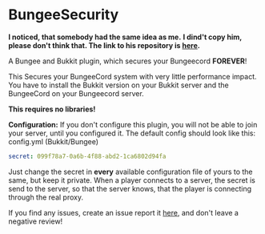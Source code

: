 # BungeeSecurity

**I noticed, that somebody had the same idea as me.**
**I dind't copy him, please don't think that. The link to his repository is [here](https://github.com/lucko/BungeeGuard).**

A Bungee and Bukkit plugin, which secures your Bungeecord **FOREVER**!

This Secures your BungeeCord system with very little performance impact.
You have to install the Bukkit version on your Bukkit server and the BungeeCord on your Bungeecord server.

**This requires no libraries!**

**Configuration:**
If you don't configure this plugin, you will not
be able to join your server, until you configured it.
The default config should look like this:
config.yml (Bukkit/Bungee)
```YAML
secret: 099f78a7-0a6b-4f88-abd2-1ca6802d94fa
```
Just change the secret in **every** available
configuration file of yours to the same, but keep it private.
When a player connects to a server,
the secret is send to the server, so that the
server knows, that the player is connecting through
the real proxy.

If you find any issues, create an issue report it [here](),
and don't leave a negative review!

